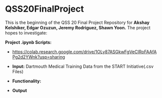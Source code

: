 # QSS20FinalProject

This is the beginning of the QSS 20 Final Project Repository for **Akshay Kelshiker, Edgar Ozuzun, Jeremy Rodriguez, Shawn Yoon.** The project hopes to investigate: 



**Project .ipynb Scripts:**
* https://colab.research.google.com/drive/1OLy87ASGkwFgVeCIRoFAAfAPg2d2YWnk?usp=sharing

* **Input:** Dartmouth Medical Training Data from the START Initiative(.csv Files)
* **Functionality:**
* **Output**

